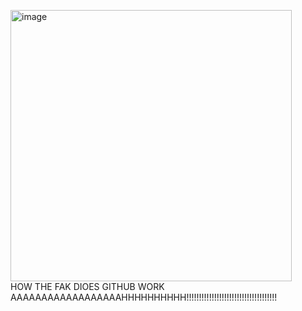 <img width="450" height="434" alt="image" src="https://github.com/user-attachments/assets/e5189fce-bf98-4ff1-91a8-b552212bff01" />\
HOW THE FAK DIOES GITHUB WORK AAAAAAAAAAAAAAAAAAHHHHHHHHHH!!!!!!!!!!!!!!!!!!!!!!!!!!!!!!!!!!!!
